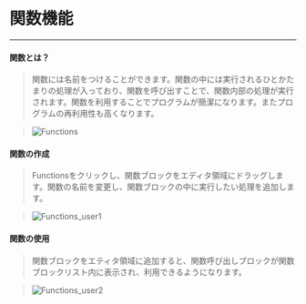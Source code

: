 # 関数機能
________________________

#### 関数とは？

>関数には名前をつけることができます。関数の中には実行されるひとかたまりの処理が入っており、関数を呼び出すことで、関数内部の処理が実行されます。関数を利用することでプログラムが簡潔になります。またプログラムの再利用性も高くなります。

>![Functions](/image/Functions/Functions.jpg)


#### 関数の作成

>Functionsをクリックし、関数ブロックをエディタ領域にドラッグします。関数の名前を変更し、関数ブロックの中に実行したい処理を追加します。

>![Functions_user1](/image/Functions/Functions_user1.gif)

#### 関数の使用

>関数ブロックをエティタ領域に追加すると、関数呼び出しブロックが関数ブロックリスト内に表示され、利用できるようになります。

>![Functions_user2](/image/Functions/Functions_user2.gif)
